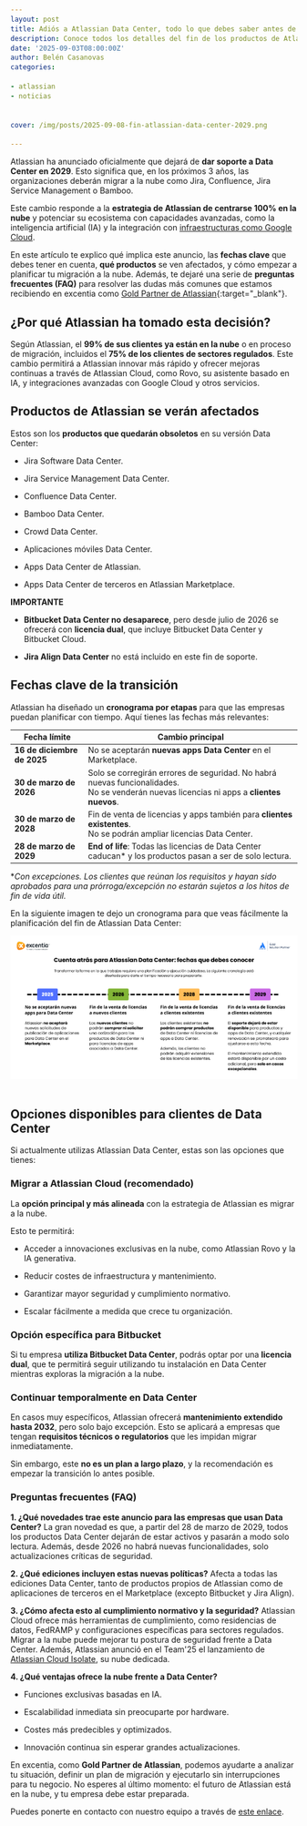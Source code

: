```yaml
---
layout: post
title: Adiós a Atlassian Data Center, todo lo que debes saber antes de 2029
description: Conoce todos los detalles del fin de los productos de Atlassian Data Center, las fechas, los productos y las opciones que tienes
date: '2025-09-03T08:00:00Z'
author: Belén Casanovas
categories:

- atlassian
- noticias


cover: /img/posts/2025-09-08-fin-atlassian-data-center-2029.png

---
```


Atlassian ha anunciado oficialmente que dejará de **dar soporte a Data Center en 2029**. Esto significa que, en los próximos 3 años, las organizaciones deberán migrar a la nube como Jira, Confluence, Jira Service Management o Bamboo.

Este cambio responde a la **estrategia de Atlassian de centrarse 100% en la nube** y potenciar su ecosistema con capacidades avanzadas, como la inteligencia artificial (IA) y la integración con [infraestructuras como Google Cloud](/alianza-atlassian-google-cloud).

En este artículo te explico qué implica este anuncio, las **fechas clave** que debes tener en cuenta, **qué productos** se ven afectados, y cómo empezar a planificar tu migración a la nube. Además, te dejaré una serie de **preguntas frecuentes (FAQ)** para resolver las dudas más comunes que estamos recibiendo en excentia como [Gold Partner de Atlassian](https://partnerdirectory.atlassian.com/es/excentia){:target="_blank"}.

<h2>¿Por qué Atlassian ha tomado esta decisión?</h2>

Según Atlassian, el **99% de sus clientes ya están en la nube** o en proceso de migración, incluidos el **75% de los clientes de sectores regulados**. Este cambio permitirá a Atlassian innovar más rápido y ofrecer mejoras continuas a través de Atlassian Cloud, como Rovo, su asistente basado en IA, y integraciones avanzadas con Google Cloud y otros servicios.

<h2>Productos de Atlassian se verán afectados</h2>

Estos son los **productos que quedarán obsoletos** en su versión Data Center:

- Jira Software Data Center. <br>

- Jira Service Management Data Center. <br>

- Confluence Data Center. <br>

- Bamboo Data Center. <br>

- Crowd Data Center. <br>

- Aplicaciones móviles Data Center. <br>

- Apps Data Center de Atlassian. <br>

- Apps Data Center de terceros en Atlassian Marketplace. <br>

**IMPORTANTE**

- **Bitbucket Data Center no desaparece**, pero desde julio de 2026 se ofrecerá con **licencia dual**, que incluye Bitbucket Data Center y Bitbucket Cloud. <br>

- **Jira Align Data Center** no está incluido en este fin de soporte. <br>


<h2>Fechas clave de la transición</h2>

Atlassian ha diseñado un **cronograma por etapas** para que las empresas puedan planificar con tiempo. Aquí tienes las fechas más relevantes:


| Fecha límite                | Cambio principal                                                                                                                                 |
| --------------------------- | ------------------------------------------------------------------------------------------------------------------------------------------------ |
| **16 de diciembre de 2025** | No se aceptarán **nuevas apps Data Center** en el Marketplace.                                                                                   |
| **30 de marzo de 2026**     | Solo se corregirán errores de seguridad. No habrá nuevas funcionalidades. <br> No se venderán nuevas licencias ni apps a **clientes nuevos**. |
| **30 de marzo de 2028**     | Fin de venta de licencias y apps también para **clientes existentes**. <br> No se podrán ampliar licencias Data Center.                          |
| **28 de marzo de 2029**     | **End of life**: Todas las licencias de Data Center caducan* y los productos pasan a ser de solo lectura.                                                      |


**Con excepciones. Los clientes que reúnan los requisitos y hayan sido aprobados para una prórroga/excepción no estarán sujetos a los hitos de fin de vida útil.* 

En la siguiente imagen te dejo un cronograma para que veas fácilmente la planificación del fin de Atlassian Data Center:

<div style="text-align: center;">
<img src="/img/posts/cronograma-fin-atlassian-data-center.png" width="800" alt="Cronograma fin Atlassian Data Center">
</div>
<br>

<h2>Opciones disponibles para clientes de Data Center</h2>

Si actualmente utilizas Atlassian Data Center, estas son las opciones que tienes:

<h3> Migrar a Atlassian Cloud (recomendado)</h3>

La **opción principal y más alineada** con la estrategia de Atlassian es migrar a la nube.

Esto te permitirá:

- Acceder a innovaciones exclusivas en la nube, como Atlassian Rovo y la IA generativa. <br>

- Reducir costes de infraestructura y mantenimiento. <br>

- Garantizar mayor seguridad y cumplimiento normativo. <br>

- Escalar fácilmente a medida que crece tu organización. <br>


<h3>Opción específica para Bitbucket</h3>

Si tu empresa **utiliza Bitbucket Data Center**, podrás optar por una **licencia dual**, que te permitirá seguir utilizando tu instalación en Data Center mientras exploras la migración a la nube.


<h3>Continuar temporalmente en Data Center</h3>

En casos muy específicos, Atlassian ofrecerá **mantenimiento extendido hasta 2032**, pero solo bajo excepción. Esto se aplicará a empresas que tengan **requisitos técnicos o regulatorios** que les impidan migrar inmediatamente.

Sin embargo, este **no es un plan a largo plazo**, y la recomendación es empezar la transición lo antes posible.

<h3>Preguntas frecuentes (FAQ)</h3>

**1. ¿Qué novedades trae este anuncio para las empresas que usan Data Center?**
La gran novedad es que, a partir del 28 de marzo de 2029, todos los productos Data Center dejarán de estar activos y pasarán a modo solo lectura.
Además, desde 2026 no habrá nuevas funcionalidades, solo actualizaciones críticas de seguridad.

**2. ¿Qué ediciones incluyen estas nuevas políticas?**
Afecta a todas las ediciones Data Center, tanto de productos propios de Atlassian como de aplicaciones de terceros en el Marketplace (excepto Bitbucket y Jira Align).

**3. ¿Cómo afecta esto al cumplimiento normativo y la seguridad?**
Atlassian Cloud ofrece más herramientas de cumplimiento, como residencias de datos, FedRAMP y configuraciones específicas para sectores regulados.
Migrar a la nube puede mejorar tu postura de seguridad frente a Data Center. Además, Atlassian anunció en el Team'25 el lanzamiento de [Atlassian Cloud Isolate](novedades-atlassian-cloud-platform-team-25), su nube dedicada. 

**4. ¿Qué ventajas ofrece la nube frente a Data Center?**

- Funciones exclusivas basadas en IA. <br>

- Escalabilidad inmediata sin preocuparte por hardware. <br>

- Costes más predecibles y optimizados. <br>

- Innovación continua sin esperar grandes actualizaciones. <br>


En excentia, como **Gold Partner de Atlassian**, podemos ayudarte a analizar tu situación, definir un plan de migración y ejecutarlo sin interrupciones para tu negocio.
No esperes al último momento: el futuro de Atlassian está en la nube, y tu empresa debe estar preparada.

Puedes ponerte en contacto con nuestro equipo a través de [este enlace](/contacto). 
